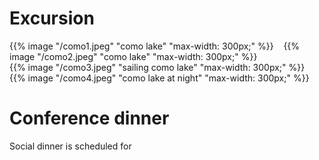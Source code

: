 # Excursion


{{% image "/como1.jpeg" "como lake" "max-width: 300px;" %}} &nbsp;&nbsp;
{{% image "/como2.jpeg" "como lake" "max-width: 300px;" %}} <br>
{{% image "/como3.jpeg" "sailing como lake" "max-width: 300px;" %}} &nbsp;&nbsp;
{{% image "/como4.jpeg" "como lake at night" "max-width: 300px;" %}}

<!-- {{< figure
  src="/como1.jpeg"
  caption="Como Lake from Villa del Grumello"
>}} &nbsp;&nbsp;
{{< figure
  src="/como2.jpeg"
  caption="Como Lake"
>}}
{{< figure
  src="/como3.jpeg"
  caption="Sailing Como Lake"
>}}  &nbsp;&nbsp;
{{< figure
  src="/images/examples/zion-national-park.jpg"
  caption="Como Lake at Night"
>}} -->

# Conference dinner

Social dinner is scheduled for 



